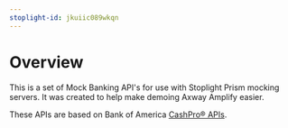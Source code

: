 ```yaml
---
stoplight-id: jkuiic089wkqn
---
```


# Overview

This is a set of Mock Banking API's for use with Stoplight Prism mocking servers. It was created to help make demoing Axway Amplify easier.

These APIs are based on Bank of America [CashPro® APIs](https://developer.bankofamerica.com/CPODevPortal/apidocs/public/#/api).
